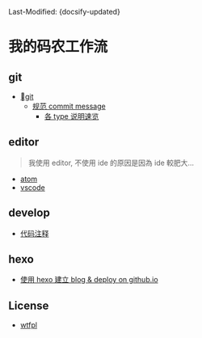 Last-Modified: {docsify-updated}

# 我的码农工作流

## git
- [git](/workflow/git/README.md)
  - [规范 commit message](/workflow/git/commit.md)
    - [各 type 说明速览](/workflow/git/commit.md#type)

## editor

> 我使用 editor, 不使用 ide 的原因是因為 ide 較肥大…

- [atom](/workflow/editor/atom.md)
- [vscode](/workflow/editor/vscode.md)

## develop

- [代码注释](/workflow/code.comment.md)

## hexo

- [使用 hexo 建立 blog & deploy on github.io](/workflow/hexo-github.io.md)

## License
  - [wtfpl](http://www.wtfpl.net/)